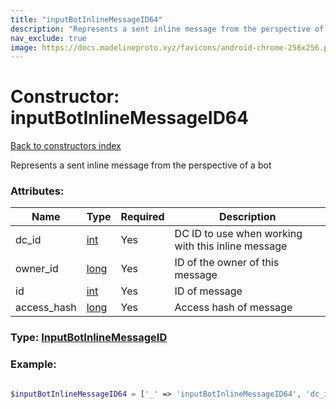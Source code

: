 ```yaml
---
title: "inputBotInlineMessageID64"
description: "Represents a sent inline message from the perspective of a bot"
nav_exclude: true
image: https://docs.madelineproto.xyz/favicons/android-chrome-256x256.png
---
```

# Constructor: inputBotInlineMessageID64  
[Back to constructors index](/API_docs/constructors/index.html)



Represents a sent inline message from the perspective of a bot

### Attributes:

| Name     |    Type       | Required | Description |
|----------|---------------|----------|-------------|
|dc\_id|[int](/API_docs/types/int.html) | Yes|DC ID to use when working with this inline message|
|owner\_id|[long](/API_docs/types/long.html) | Yes|ID of the owner of this message|
|id|[int](/API_docs/types/int.html) | Yes|ID of message|
|access\_hash|[long](/API_docs/types/long.html) | Yes|Access hash of message|



### Type: [InputBotInlineMessageID](/API_docs/types/InputBotInlineMessageID.html)


### Example:

```php

$inputBotInlineMessageID64 = ['_' => 'inputBotInlineMessageID64', 'dc_id' => int, 'owner_id' => long, 'id' => int, 'access_hash' => long];
```  
